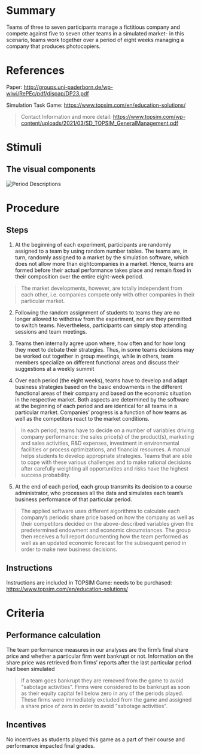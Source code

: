 # Summary
Teams of three to seven participants manage a fictitious company and compete against five to seven other teams in a simulated market- in this scenario, teams work together over a period of eight weeks managing a company that produces photocopiers.

# References
Paper: http://groups.uni-paderborn.de/wp-wiwi/RePEc/pdf/dispap/DP23.pdf

Simulation Task Game: https://www.topsim.com/en/education-solutions/
> Contact Information and more detail: https://www.topsim.com/wp-content/uploads/2021/03/SD_TOPSIM_GeneralManagement.pdf

# Stimuli
## The visual components

![Period Descriptions](https://user-images.githubusercontent.com/78745728/129228288-6e72667b-0826-46ca-95bc-3fb74099df74.png)

# Procedure
## Steps
1. At the beginning of each experiment, participants are randomly assigned to a team by using random number tables. The teams are, in
turn, randomly assigned to a market by the simulation software, which does not allow more than eightcompanies in a market. Hence, teams are formed before their actual performance takes place and remain fixed in their composition over the entire eight-week period. 
>  The market developments, however, are totally independent from each other, i.e. companies compete only with other companies in their particular market. 
2. Following the random assignment of students to teams they are no longer allowed to withdraw from the experiment, nor are they permitted to switch teams. Nevertheless, participants can simply stop attending sessions and team meetings. 

3. Teams then internally agree upon where, how often and for how long they meet to debate their strategies. Thus, in some teams decisions may be worked out together in group meetings, while in others, team members specialize on different functional areas and discuss their suggestions at a weekly summit

4. Over each period (the eight weeks), teams have to develop and adapt business strategies based on the basic endowments in the different functional areas of their company and based on the economic situation in the respective market. Both aspects are determined by the software at the beginning of each period and are identical for all teams in a particular market. Companies’ progress is a function of how teams as well as the competitors react to the market conditions. 
> In each period, teams have to decide on a number of variables driving company performance: the sales price(s) of the product(s), marketing and sales activities, R&D expenses, investment in environmental facilities or process optimizations, and financial resources.
> A manual helps students to develop appropriate strategies. Teams that are able to cope with these various challenges and to make rational decisions after carefully weighting all opportunities and risks have the highest success probability.

5. At the end of each period, each group transmits its decision to a course administrator, who processes all the data and simulates each team’s business performance of that particular period. 
> The applied software uses different algorithms to calculate each company’s periodic share price based on how the company as well as their competitors decided on the above-described variables given the predetermined endowment and economic circumstances. 
> The group then receives a full report documenting how the team performed as well as an updated economic forecast for the subsequent period in order to make new business decisions.


## Instructions
Instructions are included in TOPSIM Game: needs to be purchased: https://www.topsim.com/en/education-solutions/


# Criteria
## Performance calculation

The team performance measures in our analyses are the firm’s final share price and whether a particular firm went bankrupt or not. Information on the share price was retrieved from firms’ reports after the last particular period had been simulated
> If a team goes bankrupt they are removed from the game to avoid "sabotage activities". Firms were considered to be bankrupt as soon as their equity capital fell below zero in any of the periods played. These firms were immediately excluded from the game and assigned a share price of zero in order to avoid "sabotage activities".

## Incentives
No incentives as students played this game as a part of their course and performance impacted final grades. 
